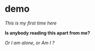 # demo

_This is my first time here_

**Is anybody reading this apart from me?**

*Or I am alone, or Am I ?*
